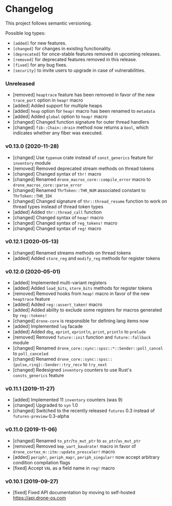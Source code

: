 # Changelog

This project follows semantic versioning.

Possible log types:

- `[added]` for new features.
- `[changed]` for changes in existing functionality.
- `[deprecated]` for once-stable features removed in upcoming releases.
- `[removed]` for deprecated features removed in this release.
- `[fixed]` for any bug fixes.
- `[security]` to invite users to upgrade in case of vulnerabilities.

### Unreleased

- [removed] `heaptrace` feature has been removed in favor of the new
  `trace_port` option in `heap!` macro
- [added] Added support for multiple heaps
- [added] `heap` option for `heap!` macro has been renamed to `metadata`
- [added] Added `global` option to `heap!` macro
- [changed] Changed function signature for outer thread handlers
- [changed] `fib::Chain::drain` method now returns a `bool`, which indicates
  whether any fiber was executed.

### v0.13.0 (2020-11-28)

- [changed] Use `typenum` crate instead of `const_generics` feature for
  `inventory` module
- [removed] Removed deprecated stream methods on thread tokens
- [changed] Changed syntax of `thr!` macro
- [changed] Renamed `drone_macros_core::compile_error` macro to
  `drone_macros_core::parse_error`
- [changed] Renamed `ThrToken::THR_NUM` associated constant to
  ``ThrToken::THR_IDX``
- [changed] Changed signature of `thr::thread_resume` function to work on thread
  types instead of thread token types
- [added] Added `thr::thread_call` function
- [changed] Changed syntax of `heap!` macro
- [changed] Changed syntax of `reg_tokens!` macro
- [changed] Changed syntax of `reg!` macro

### v0.12.1 (2020-05-13)

- [changed] Renamed streams methods on thread tokens
- [added] Added `store_reg` and `modify_reg` methods for register tokens

### v0.12.0 (2020-05-01)

- [added] Implemented multi-variant registers
- [added] Added `load_bits`, `store_bits` methods for register tokens
- [removed] Removed hooks from `heap!` macro in favor of the new `heaptrace`
  feature
- [added] Added `reg::assert_taken!` macro
- [added] Added ability to exclude some registers for macros generated by
  `reg::tokens!`
- [changed] `drone-core` is responsible for defining lang items now
- [added] Implemented `log` facade
- [added] Added `dbg`, `eprint`, `eprintln`, `print`, `println` to `prelude`
- [removed] Removed `future::init` function and `future::fallback` module
- [changed] Renamed `drone_core::sync::spsc::*::Sender::poll_cancel` to
  `poll_canceled`
- [changed] Renamed `drone_core::sync::spsc::{pulse,ring}::Sender::try_recv` to
  `try_next`
- [changed] Redesigned `inventory` counters to use Rust's `consts_generics`
  feature

### v0.11.1 (2019-11-27)

- [added] Implemented 11 `inventory` counters (was 9)
- [changed] Upgraded to `syn` 1.0
- [changed] Switched to the recently released `futures` 0.3 instead of
  `futures-preview` 0.3-alpha

### v0.11.0 (2019-11-06)

- [changed] Renamed `to_ptr`/`to_mut_ptr` to `as_ptr`/`as_mut_ptr`
- [removed] Removed `bmp_uart_baudrate!` macro in favor of
  `drone_cortex_m::itm::update_prescaler!` macro
- [added] `periph!`, `periph_map!`, `periph_singular!` now accept arbitrary
  condition compilation flags
- [fixed] Accept `VAL` as a field name in `reg!` macro

### v0.10.1 (2019-09-27)

- [fixed] Fixed API documentation by moving to self-hosted
  https://api.drone-os.com
